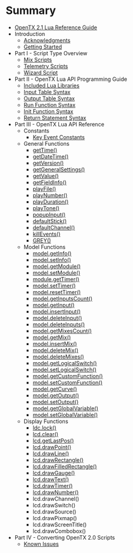 # Summary

* [OpenTX 2.1 Lua Reference Guide](README.md)
* Introduction
   * [Acknowledgments](acknowledgments.md)
   * [Getting Started](getting_started.md)
* Part I - Script Type Overview
   * [Mix Scripts](mix.md)
   * [Telemetry Scripts](telemetry.md)
   * [Wizard Script](wizard.md)
* Part II - OpenTX Lua API Programming Guide
   * [Included Lua Libraries](included_lua_libraries.md)
   * [Input Table Syntax](input_table_syntax.md)
   * [Output Table Syntax](output_table_syntax.md)
   * [Run Function Syntax](run_function_syntax.md)
   * [Init Function Syntax](init_function_syntax.md)
   * [Return Statement Syntax](return_statement_syntax.md)
* Part III - OpenTX Lua API Reference
   * Constants
       * [Key Event Constants](key_events.md)
   * General Functions
       * [getTime()](gettime.md)
       * [getDateTime()](getdatetime.md)
       * [getVersion()](getversion.md)
       * [getGeneralSettings()](getgeneralsettings.md)
       * [getValue()](getvalue_function.md)
       * [getFieldInfo()](getfieldinfo_function.md)
       * [playFile()](playfile.md)
       * [playNumber()](playnumber.md)
       * [playDuration()](playduration.md)
       * [playTone()](playtone.md)
       * [popupInput()](popupinput.md)
       * [defaultStick()](defaultstick.md)
       * [defaultChannel()](defaultchannel.md)
       * [killEvents()](killevents.md)
       * [GREY()](grey.md)
   * Model Functions
       * [model.getInfo()](modelgetinfo.md)
       * [model.setInfo()](modelsetinfo.md)
       * [model.getModule()](modelgetmodule.md)
       * [model.setModule()](modelsetmodule.md)
       * [module.getTimer()](modulegettimer.md)
       * [model.setTimer()](modelsettimer.md)
       * [model.resetTimer()](modelresettimer.md)
       * [model.getInputsCount()](modelgetinputscount.md)
       * [model.getInput()](modelgetinput.md)
       * [model.insertInput()](modelinsertinput.md)
       * [model.deleteInput()](modeldeleteinput.md)
       * [model.deleteInputs()](modeldeleteinputs.md)
       * [model.getMixesCount()](modelgetmixescount.md)
       * [model.getMix()](modelgetmix.md)
       * [model.insertMix()](modelinsertmix.md)
       * [model.deleteMix()](modeldeletemix.md)
       * [model.deleteMixes()](modeldeletemixes.md)
       * [model.getLogicalSwitch()](modelgetlogicalswitch.md)
       * [model.setLogicalSwitch()](modelsetlogicalswitch.md)
       * [model.getCustomFunction()](modelgetcustomfunction.md)
       * [model.setCustomFunction()](modelsetcustomfunction.md)
       * [model.getCurve()](modelgetcurve.md)
       * [model.getOutput()](modelgetoutput.md)
       * [model.setOutput()](modelsetoutput.md)
       * [model.getGlobalVariable()](modelgetglobalvariable.md)
       * [model.setGlobalVariable()](modelsetglobalvariable.md)
   * Display Functions
       * [ldc.lock()](ldclock.md)
       * [lcd.clear()](lcdclear.md)
       * [lcd.getLastPos()](lcdgetlastpos.md)
       * [lcd.drawPoint()](lcddrawpoint.md)
       * [lcd.drawLine()](lcddrawline.md)
       * [lcd.drawRectangle()](lcddrawrectangle.md)
       * [lcd.drawFilledRectangle()](lcddrawfilledrectangle.md)
       * [lcd.drawGauge()](lcddrawgauge.md)
       * [lcd.drawText()](lcddrawtext.md)
       * [lcd.drawTimer()](lcddrawtimer.md)
       * [lcd.drawNumber()](lcddrawnumber.md)
       * lcd.drawChannel()
       * lcd.drawSwitch()
       * lcd.drawSource()
       * lcd.drawPixmap()
       * lcd.drawScreenTitle()
       * lcd.drawCombobox()
* Part IV - Converting OpenTX 2.0 Scripts
   * [Known Issues](known_issues.md)

